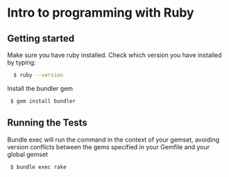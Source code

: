 # Intro to programming with Ruby

## Getting started

Make sure you have ruby installed. Check which version you have
installed by typing:

```bash
  $ ruby --version
```

Install the bundler gem

```bash
 $ gem install bundler
```

## Running the Tests

Bundle exec will run the command in the context of your gemset, avoiding version conflicts between the gems specified in your Gemfile and your global gemset 

```bash
 $ bundle exec rake
```

